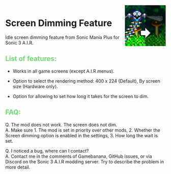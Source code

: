 <img src="icon.png" align="right" />

# Screen Dimming Feature

Idle screen dimming feature from Sonic Mania Plus for Sonic 3 A.I.R.

## <font color="#6ee16c">List of features:</font>

* Works in all game screens (except A.I.R menus).

* Option to select the rendering method: 400 x 224 (Default), By screen size (Hardware only).

* Option for allowing to set how long it takes for the screen to dim.

## <font color="#6ee16c">FAQ:</font><br>

Q. The mod does not work. The screen does not dim.  
A. Make sure 1. The mod is set in priority over other mods, 2. Whether the Screen dimming option is enabled in the settings, 3. How long the wait is set.

Q. I noticed a bug, where can I contact?  
A. Contact me in the comments of Gamebanana, GitHub issues, or via Discord on the Sonic 3 A.I.R modding server. Try to describe the problem in more detail.